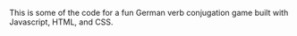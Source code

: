 This is some of the code for a fun German verb conjugation game built with Javascript, HTML, and CSS.
